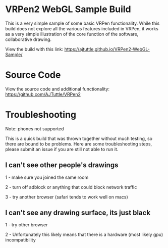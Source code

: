 # VRPen2 WebGL Sample Build

This is a very simple sample of some basic VRPen functionality. While this build does not explore all the various features included in VRPen, it works as a very simple illustration of the core function of the software, collaborative drawing.

View the build with this link: https://ajtuttle.github.io/VRPen2-WebGL-Sample/

# Source Code

View the source code and additional functionality: https://github.com/AJTuttle/VRPen2

# Troubleshooting

Note: phones not supported

This is a quick build that was thrown together without much testing, so there are bound to be problems. Here are some troubleshooting steps, please submit an issue if you are still not able to run it.

## I can't see other people's drawings
1 - make sure you joined the same room

2 - turn off adblock or anything that could block network traffic

3 - try another browser (safari tends to work well on macs)

## I can't see any drawing surface, its just black
1 - try other browser

2 - Unfortunately this likely means that there is a hardware (most likely gpu) incompatibility 


